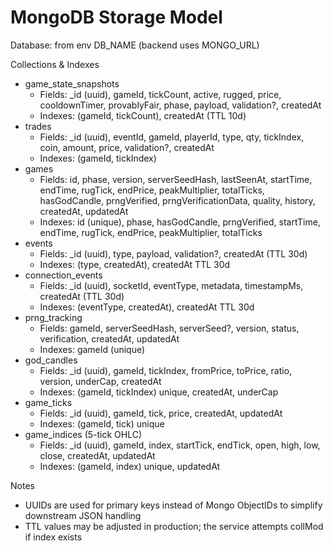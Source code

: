# MongoDB Storage Model

Database: from env DB_NAME (backend uses MONGO_URL)

Collections & Indexes
- game_state_snapshots
  - Fields: _id (uuid), gameId, tickCount, active, rugged, price, cooldownTimer, provablyFair, phase, payload, validation?, createdAt
  - Indexes: (gameId, tickCount), createdAt (TTL 10d)
- trades
  - Fields: _id (uuid), eventId, gameId, playerId, type, qty, tickIndex, coin, amount, price, validation?, createdAt
  - Indexes: (gameId, tickIndex)
- games
  - Fields: id, phase, version, serverSeedHash, lastSeenAt, startTime, endTime, rugTick, endPrice, peakMultiplier, totalTicks, hasGodCandle, prngVerified, prngVerificationData, quality, history, createdAt, updatedAt
  - Indexes: id (unique), phase, hasGodCandle, prngVerified, startTime, endTime, rugTick, endPrice, peakMultiplier, totalTicks
- events
  - Fields: _id (uuid), type, payload, validation?, createdAt (TTL 30d)
  - Indexes: (type, createdAt), createdAt TTL 30d
- connection_events
  - Fields: _id (uuid), socketId, eventType, metadata, timestampMs, createdAt (TTL 30d)
  - Indexes: (eventType, createdAt), createdAt TTL 30d
- prng_tracking
  - Fields: gameId, serverSeedHash, serverSeed?, version, status, verification, createdAt, updatedAt
  - Indexes: gameId (unique)
- god_candles
  - Fields: _id (uuid), gameId, tickIndex, fromPrice, toPrice, ratio, version, underCap, createdAt
  - Indexes: (gameId, tickIndex) unique, createdAt, underCap
- game_ticks
  - Fields: _id (uuid), gameId, tick, price, createdAt, updatedAt
  - Indexes: (gameId, tick) unique
- game_indices (5-tick OHLC)
  - Fields: _id (uuid), gameId, index, startTick, endTick, open, high, low, close, createdAt, updatedAt
  - Indexes: (gameId, index) unique, updatedAt

Notes
- UUIDs are used for primary keys instead of Mongo ObjectIDs to simplify downstream JSON handling
- TTL values may be adjusted in production; the service attempts collMod if index exists